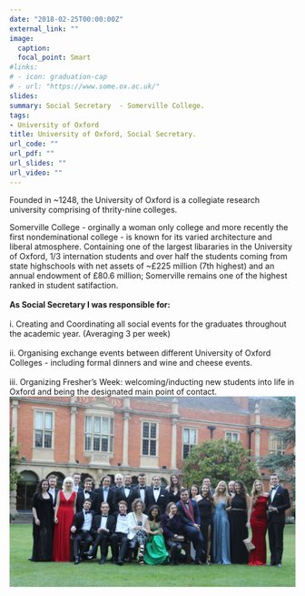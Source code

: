 ```yaml
---
date: "2018-02-25T00:00:00Z"
external_link: ""
image:
  caption: 
  focal_point: Smart
#links:
# - icon: graduation-cap
# - url: "https://www.some.ox.ac.uk/"
slides: 
summary: Social Secretary  - Somerville College.
tags:
- University of Oxford
title: University of Oxford, Social Secretary.
url_code: ""
url_pdf: ""
url_slides: ""
url_video: ""
---
```


Founded in ~1248, the University of Oxford is a collegiate research university comprising of thrity-nine colleges. <br>

Somerville College - orginally a woman only college and more recently the first nondeminational college - is known for its varied architecture and liberal atmosphere. Containing one of the largest libararies in the University of Oxford, 1/3 internation students and over half the students coming from state highschools with net assets of ~£225 million (7th highest) and an annual endowment of £80.6 million; Somerville remains one of the highest ranked in student satifaction. <br>
<br>
<b>As Social Secretary I was responsible for:</b> <br>
<br>
i. Creating and Coordinating all social events for the graduates throughout the academic year. (Averaging 3 per week) <br>
<br>
ii. Organising exchange events between different University of Oxford Colleges - including formal dinners and wine and cheese events.<br>
<br>
iii. Organizing Fresher’s Week: welcoming/inducting new students into life in Oxford and being the designated main point of contact.<br>
![](ball.jpg)